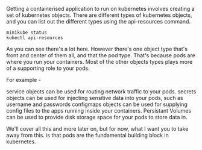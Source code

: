 Getting a containerised application to run on kubernetes involves creating a set of kubernetes objects. There are different types of kubernetes objects, and you can list out the different types using the api-resources command.

```
minikube status
kubectl api-resources
```

As you can see there's a lot here. However there's one object type that's front and center of them all, and that the pod type. That's because pods are where you run your containers. Most of the other objects types plays more of a supporting role to your pods.

For example -

service objects can be used for routing network traffic to your pods.
secrets objects can be used for injecting sensitive data into your pods, such as username and passwords
configmaps objects can be used for supplying config files to the apps running inside your containers.
Persistant Volumes can be used to provide disk storage space for your pods to store data in.



We'll cover all this and more later on, but for now, what I want you to take away from this. is that pods are the fundamental building block in kubernetes.

